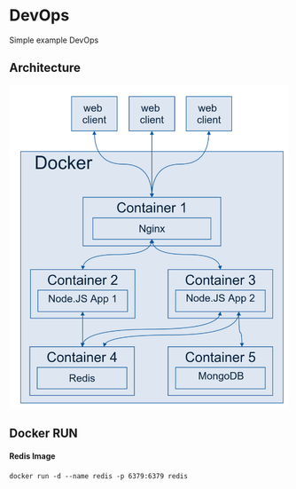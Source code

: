 # DevOps
Simple example DevOps

## Architecture

![Architecture](./docs/DevOps.png)

## Docker RUN

#### Redis Image

`docker run -d --name redis -p 6379:6379 redis`
